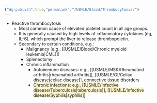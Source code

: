 ```yaml
---
{"dg-publish":true,"permalink":"/USMLE/Blood/Thrombocytosis/"}
---
```


- Reactive thrombocytosis
	- Most common cause of elevated platelet count in all age groups.  
	- It is generally caused by high levels of inflammatory cytokines (eg, IL-6), which prompt the liver to release thrombopoietin.
	- Secondary to certain conditions, e.g.:
		- Malignancy (e.g., [[USMLE/Blood/Chronic myeloid leukemia\|CML]])
		- Splenectomy
		- Chronic inflammation
			- Autoimmune diseases: e.g., [[USMLE/MSK/Rheumatoid arthritis\|rheumatoid arthritis]], [[USMLE/GI/Celiac disease\|celiac disease]], connective tissue disorders
			- <span style="background:rgba(240, 200, 0, 0.2)">Chronic infections: e.g., [[USMLE/Infective disease/Tuberculosis\|tuberculosis]], [[USMLE/Infective disease/Syphilis\|syphilis]]</span>
